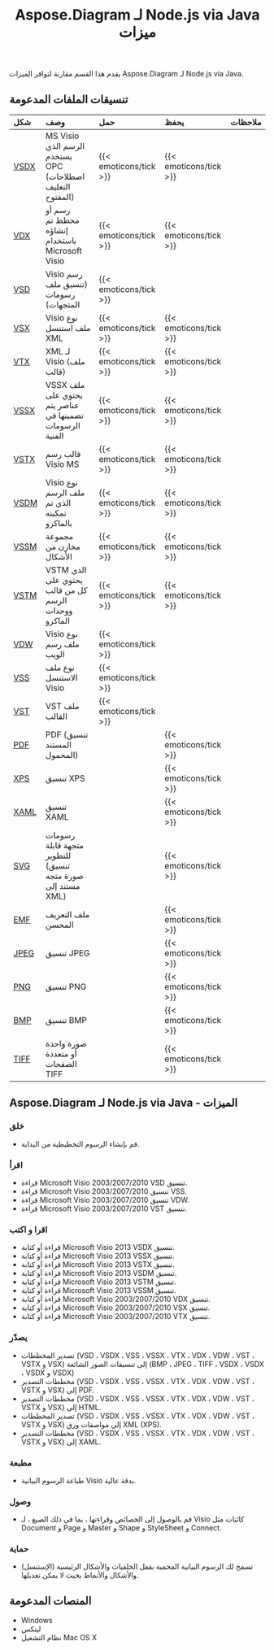 ﻿---
title: Aspose.Diagram لـ Node.js via Java ميزات
type: docs
weight: 10
url: /ar/java/aspose-diagram-for-node-js-via-java-features/
description: Visio Diagram Node.js via Java API تشتمل قائمة الميزات على تنسيقات القراءة والكتابة والتصدير والطباعة والوصول Microsoft Visio 2003 و 2007 و 2010 و 2013 و VSD و VSSM و VSTX و VSSM و VSTX.
---
يقدم هذا القسم مقارنة لتوافر الميزات Aspose.Diagram لـ Node.js via Java.
## **تنسيقات الملفات المدعومة**

|**شكل**|**وصف**|**حمل**|**يحفظ**|**ملاحظات**|
|:- |:- |:- |:- |:- |
|[VSDX](https://docs.fileformat.com/visio/vsdx/)|MS Visio الرسم الذي يستخدم OPC (اصطلاحات التغليف المفتوح)|{{< emoticons/tick >}}|{{< emoticons/tick >}}||
|[VDX](https://docs.fileformat.com/visio/vdx/)|رسم أو مخطط تم إنشاؤه باستخدام Microsoft Visio|{{< emoticons/tick >}}|{{< emoticons/tick >}}||
|[VSD](https://docs.fileformat.com/visio/vsd/)|Visio رسم (تنسيق ملف رسومات المتجهات)|{{< emoticons/tick >}}|||
|[VSX](https://docs.fileformat.com/visio/vsx/)|Visio نوع ملف استنسل XML|{{< emoticons/tick >}}|{{< emoticons/tick >}}||
|[VTX](https://docs.fileformat.com/visio/vtx/)|XML لـ Visio (ملف قالب)|{{< emoticons/tick >}}|{{< emoticons/tick >}}||
|[VSSX](https://docs.fileformat.com/visio/vssx/)|VSSX ملف يحتوي على عناصر يتم تضمينها في الرسومات الفنية|{{< emoticons/tick >}}|{{< emoticons/tick >}}||
|[VSTX](https://docs.fileformat.com/visio/vstx/)|قالب رسم Visio MS|{{< emoticons/tick >}}|{{< emoticons/tick >}}||
|[VSDM](https://docs.fileformat.com/visio/vsdm/)|Visio نوع ملف الرسم الذي تم تمكينه بالماكرو|{{< emoticons/tick >}}|{{< emoticons/tick >}}||
|[VSSM](https://docs.fileformat.com/visio/vssm/)|مجموعة مخازن من الأشكال|{{< emoticons/tick >}}|{{< emoticons/tick >}}||
|[VSTM](https://docs.fileformat.com/visio/vstm/)|VSTM الذي يحتوي على كل من قالب الرسم ووحدات الماكرو|{{< emoticons/tick >}}|{{< emoticons/tick >}}||
|[VDW](https://docs.fileformat.com/visio/vdw/)|Visio نوع ملف رسم الويب|{{< emoticons/tick >}}|||
|[VSS](https://docs.fileformat.com/visio/vss/)|نوع ملف الاستنسل Visio|{{< emoticons/tick >}}|||
|[VST](https://docs.fileformat.com/visio/vst/)|VST ملف القالب|{{< emoticons/tick >}}|||
|[PDF](https://docs.fileformat.com/pdf/)|PDF (تنسيق المستند المحمول)||{{< emoticons/tick >}}||
|[XPS](https://docs.fileformat.com/page-description-language/xps/)|تنسيق XPS||{{< emoticons/tick >}}||
|[XAML](https://docs.fileformat.com/web/xaml/)|تنسيق XAML||{{< emoticons/tick >}}||
|[SVG](https://docs.fileformat.com/specification/page-description-language/svg/)|رسومات متجهة قابلة للتطوير (تنسيق صورة متجه مستند إلى XML)||{{< emoticons/tick >}}||
|[EMF](https://docs.fileformat.com/image/emf/)|ملف التعريف المحسن||{{< emoticons/tick >}}||
|[JPEG](https://docs.fileformat.com/image/jpeg/)|تنسيق JPEG||{{< emoticons/tick >}}||
|[PNG](https://docs.fileformat.com/image/png/)|تنسيق PNG||{{< emoticons/tick >}}||
|[BMP](https://docs.fileformat.com/image/bmp/)|تنسيق BMP||{{< emoticons/tick >}}||
|[TIFF](https://docs.fileformat.com/image/tiff/)|صورة واحدة أو متعددة الصفحات TIFF||{{< emoticons/tick >}}||
## **Aspose.Diagram لـ Node.js via Java - الميزات**
### **خلق**
- قم بإنشاء الرسوم التخطيطية من البداية.
### **اقرأ**
- قراءة Microsoft Visio 2003/2007/2010 VSD تنسيق.
- قراءة Microsoft Visio 2003/2007/2010 تنسيق VSS.
- قراءة Microsoft Visio 2003/2007/2010 تنسيق VDW.
- قراءة Microsoft Visio 2003/2007/2010 VST تنسيق.
### **اقرا و اكتب**
- قراءة أو كتابة Microsoft Visio 2013 VSDX تنسيق.
- قراءة أو كتابة Microsoft Visio 2013 VSSX تنسيق.
- قراءة أو كتابة Microsoft Visio 2013 VSTX تنسيق.
- قراءة أو كتابة Microsoft Visio 2013 VSDM تنسيق.
- قراءة أو كتابة Microsoft Visio 2013 VSTM تنسيق.
- قراءة أو كتابة Microsoft Visio 2013 VSSM تنسيق.
- قراءة أو كتابة Microsoft Visio 2003/2007/2010 VDX تنسيق.
- قراءة أو كتابة Microsoft Visio 2003/2007/2010 VSX تنسيق.
- قراءة أو كتابة Microsoft Visio 2003/2007/2010 VTX تنسيق.
### **يصدّر**
- تصدير المخططات (VSD ، VSDX ، VSS ، VSSX ، VTX ، VDX ، VDW ، VST ، VSTX و VSX) إلى تنسيقات الصور الشائعة (BMP ، JPEG ، TIFF ، VSDX ، VSDX ، VSDX و VSDX)
- مخططات التصدير (VSD ، VSDX ، VSS ، VSSX ، VTX ، VDX ، VDW ، VST ، VSTX و VSX) إلى PDF.
- مخططات التصدير (VSD ، VSDX ، VSS ، VSSX ، VTX ، VDX ، VDW ، VST ، VSTX و VSX) إلى HTML.
- تصدير المخططات (VSD ، VSDX ، VSS ، VSSX ، VTX ، VDX ، VDW ، VST ، VSTX و VSX) إلى مواصفات ورق XML (XPS).
- مخططات التصدير (VSD ، VSDX ، VSS ، VSSX ، VTX ، VDX ، VDW ، VST ، VSTX و VSX) إلى XAML.
### **مطبعة**
- طباعة الرسوم البيانية Visio بدقة عالية.
### **وصول**
- قم بالوصول إلى الخصائص وقراءتها ، بما في ذلك الصيغ ، لـ Visio كائنات مثل Document و Page و Master و Shape و StyleSheet و Connect.
### **حماية**
- تسمح لك الرسوم البيانية المحمية بقفل الخلفيات والأشكال الرئيسية (الإستنسل) والأشكال والأنماط بحيث لا يمكن تعديلها.
## **المنصات المدعومة**
- Windows
- لينكس
- نظام التشغيل Mac OS X
